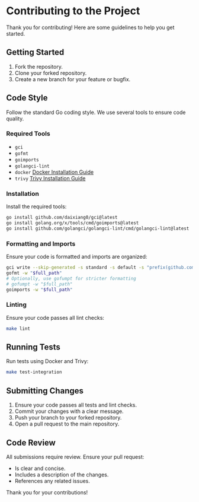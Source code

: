 # Contributing to the Project

Thank you for contributing! Here are some guidelines to help you get started.

## Getting Started

1. Fork the repository.
2. Clone your forked repository.
3. Create a new branch for your feature or bugfix.

## Code Style

Follow the standard Go coding style. We use several tools to ensure code quality.

### Required Tools

- `gci`
- `gofmt`
- `goimports`
- `golangci-lint`
- `docker` [Docker Installation Guide](https://docs.docker.com/get-docker/)
- `trivy` [Trivy Installation Guide](https://aquasecurity.github.io/trivy/v0.53/getting-started/installation/)

### Installation

Install the required tools:

```sh
go install github.com/daixiang0/gci@latest
go install golang.org/x/tools/cmd/goimports@latest
go install github.com/golangci/golangci-lint/cmd/golangci-lint@latest
```

### Formatting and Imports

Ensure your code is formatted and imports are organized:

```sh
gci write --skip-generated -s standard -s default -s "prefix(github.com/defenseunicorns/uds-security-hub)" "$full_path"
gofmt -w "$full_path"
# Optionally, use gofumpt for stricter formatting
# gofumpt -w "$full_path"
goimports -w "$full_path"
```

### Linting

Ensure your code passes all lint checks:

```sh
make lint
```

## Running Tests

Run tests using Docker and Trivy:

```sh
make test-integration
```

## Submitting Changes

1. Ensure your code passes all tests and lint checks.
2. Commit your changes with a clear message.
3. Push your branch to your forked repository.
4. Open a pull request to the main repository.

## Code Review

All submissions require review. Ensure your pull request:

- Is clear and concise.
- Includes a description of the changes.
- References any related issues.

Thank you for your contributions!
